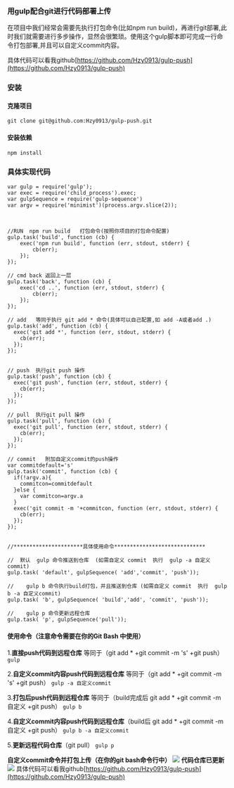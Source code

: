 ### 用gulp配合git进行代码部署上传
在项目中我们经常会需要先执行打包命令(比如npm run build)，再进行git部署,此时我们就需要进行多步操作，显然会很繁琐。使用这个gulp脚本即可完成一行命令打包部署,并且可以自定义commit内容。

具体代码可以看我github[https://github.com/Hzy0913/gulp-push](https://github.com/Hzy0913/gulp-push)
### 安装
#### 克隆项目
`git clone git@github.com:Hzy0913/gulp-push.git`
#### 安装依赖
`npm install`

### 具体实现代码

```
var gulp = require('gulp');
var exec = require('child_process').exec;
var gulpSequence = require('gulp-sequence')
var argv = require('minimist')(process.argv.slice(2));



//RUN  npm run build   打包命令(按照你项目的打包命令配置)
gulp.task('build', function (cb) {
    exec('npm run build', function (err, stdout, stderr) {
        cb(err);
    });
});

// cmd back 返回上一层
gulp.task('back', function (cb) {
    exec('cd ..', function (err, stdout, stderr) {
        cb(err);
    });
});

// add   等同于执行 git add * 命令(具体可以自己配置,如 add -A或者add .)
gulp.task('add', function (cb) {
  exec('git add *', function (err, stdout, stderr) {
    cb(err);
  });
});


// push  执行git push 操作
gulp.task('push', function (cb) {
  exec('git push', function (err, stdout, stderr) {
    cb(err);
  });
});

// pull  执行git pull 操作
gulp.task('pull', function (cb) {
  exec('git pull', function (err, stdout, stderr) {
    cb(err);
  });
});

// commit   附加自定义commit的push操作
var commitdefault='s'
gulp.task('commit', function (cb) {
  if(!argv.a){
    commitcon=commitdefault
  }else {
    var commitcon=argv.a
  }
  exec('git commit -m '+commitcon, function (err, stdout, stderr) {
    cb(err);
  });
});


//**********************具体使用命令*****************************

//  默认  gulp 命令推送到仓库  (如需自定义 commit  执行  gulp -a 自定义commit)
gulp.task( 'default', gulpSequence( 'add','commit', 'push'));

//    gulp b 命令执行build打包，并且推送到仓库 (如需自定义 commit  执行  gulp b -a 自定义commit)
gulp.task( 'b', gulpSequence( 'build','add', 'commit', 'push'));

//    gulp p 命令更新远程仓库
gulp.task( 'p', gulpSequence('pull'));

```
####  使用命令（____注意命令需要在你的Git Bash 中使用____）
1.__直接push代码到远程仓库__ 等同于（git add * +git commit -m 's'  +git push）
`gulp`

2.__自定义commit内容push代码到远程仓库__ 等同于（git add * +git commit -m 's' +git push）
`gulp -a 自定义commit`

3.__打包后push代码到远程仓库__ 等同于（build完成后 git add * +git commit -m 自定义 +git push）
`gulp b`

4.__自定义commit内容push代码到远程仓库__（build后 git add * +git commit -m 自定义 +git push）
`gulp b -a 自定义commit`

5.__更新远程代码仓库__（git pull）
`gulp p`

__自定义commit命令并打包上传（在你的git bash命令行中）__
![](http://img.binlive.cn/upload/1508211655986)
__代码仓库已更新__
![](http://img.binlive.cn/upload/1508211720347)
具体代码可以看我github[https://github.com/Hzy0913/gulp-push](https://github.com/Hzy0913/gulp-push)
